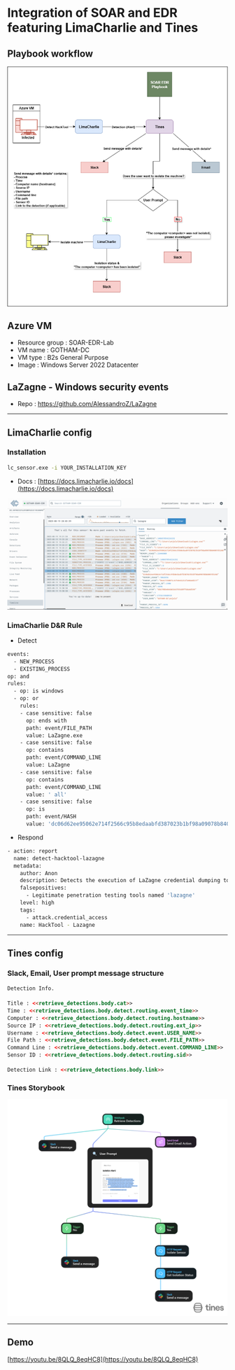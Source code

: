 # Integration of SOAR and EDR featuring LimaCharlie and Tines

## Playbook workflow

![diagram.png](res/diagram.png)

## Azure VM

- Resource group : SOAR-EDR-Lab
- VM name : GOTHAM-DC
- VM type : B2s General Purpose
- Image : Windows Server 2022 Datacenter

## LaZagne - Windows security events

- Repo : https://github.com/AlessandroZ/LaZagne

---

## LimaCharlie config

### Installation

```bash
lc_sensor.exe -i YOUR_INSTALLATION_KEY
```

- Docs : [https://docs.limacharlie.io/docs](https://docs.limacharlie.io/docs)

![{683B2623-9FBF-4549-ACBF-675D3F643DD2}.png](res/683B2623-9FBF-4549-ACBF-675D3F643DD2.png)

### LimaCharlie D&R Rule

- Detect

```bash
events:
  - NEW_PROCESS
  - EXISTING_PROCESS
op: and
rules:
  - op: is windows
  - op: or
    rules:
    - case sensitive: false
      op: ends with
      path: event/FILE_PATH
      value: LaZagne.exe
    - case sensitive: false
      op: contains
      path: event/COMMAND_LINE
      value: LaZagne
    - case sensitive: false
      op: contains
      path: event/COMMAND_LINE
      value: ' all'
    - case sensitive: false
      op: is
      path: event/HASH
      value: 'dc06d62ee95062e714f2566c95b8edaabfd387023b1bf98a09078b84007d5268'
```

- Respond

```bash
- action: report
  name: detect-hacktool-lazagne
  metadata:
    author: Anon
    description: Detects the execution of LaZagne credential dumping tool via file path, command line, or file hash.
    falsepositives: 
      - Legitimate penetration testing tools named 'lazagne'
    level: high
    tags:
      - attack.credential_access
    name: HackTool - Lazagne
```

---

## Tines config

### Slack, Email, User prompt message structure

```html
Detection Info.

Title : <<retrieve_detections.body.cat>>
Time : <<retrieve_detections.body.detect.routing.event_time>>
Computer : <<retrieve_detections.body.detect.routing.hostname>>
Source IP : <<retrieve_detections.body.detect.routing.ext_ip>>
Username : <<retrieve_detections.body.detect.event.USER_NAME>>
File Path : <<retrieve_detections.body.detect.event.FILE_PATH>>
Command Line : <<retrieve_detections.body.detect.event.COMMAND_LINE>>
Sensor ID : <<retrieve_detections.body.detect.routing.sid>>

Detection Link : <<retrieve_detections.body.link>>
```

### Tines Storybook

![SOAR-EDR-Playbook.png](res/SOAR-EDR-Playbook.png)

---

## Demo

[https://youtu.be/8QLQ_8eqHC8](https://youtu.be/8QLQ_8eqHC8)
